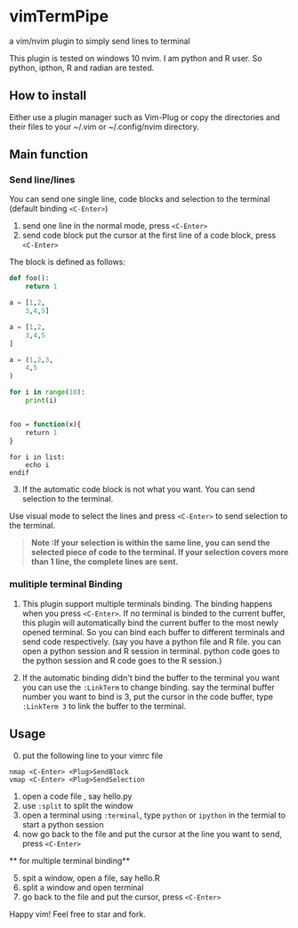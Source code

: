 # vimTermPipe

a vim/nvim plugin to simply send lines to terminal

This plugin is tested on windows 10 nvim. I am python and R user. So python, ipthon, R and radian are tested.

## How to install
Either use a plugin manager such as Vim-Plug or copy the directories and their files to your ~/.vim or ~/.config/nvim directory.

## Main function
###  Send line/lines
You can send one single line, code blocks and selection to the terminal (default binding `<C-Enter>`)
1. send one line 
    in the normal mode, press `<C-Enter>`
2. send code block
    put the cursor at the first line of a code block, press `<C-Enter>`

The block is defined as follows:
```python
def foo():
    return 1

a = [1,2,
    3,4,5]

a = [1,2,
    3,4,5
]

a = (1,2,3,
    4,5
)

for i in range(10):
    print(i)

```
```r

foo = function(x){
    return 1
}
```

```vimscript
for i in list:
    echo i
endif

```

3. If the automatic code block is not what you want.  You can send selection to the terminal.

Use visual mode to select the lines and press `<C-Enter>` to send selection to the terminal.

> **Note :If your selection is within the same line, you can send the selected piece of code to the terminal. If your selection covers more than 1 line, the complete lines are sent.**

### mulitiple terminal Binding
1. This plugin support multiple terminals binding. The binding happens when you press `<C-Enter>`. If no terminal is binded to the current buffer, this plugin will automatically bind the current buffer to the most newly opened terminal. So you can bind each buffer to different terminals and send code respectively. (say you have a python file and R file. you can open a python session and R session in terminal. python code goes to the python session and R code goes to the R session.) 

2. If the automatic binding didn't bind the buffer to the terminal you want you can use the `:LinkTerm` to change binding. say the terminal buffer number you want to bind is 3, put the cursor in the code buffer, type `:LinkTerm 3` to link the buffer to the terminal.

## Usage
0. put the following line to your vimrc file 
```
nmap <C-Enter> <Plug>SendBlock
vmap <C-Enter> <Plug>SendSelection
```

1. open a code file , say hello.py
2. use `:split` to split the window
3. open a terminal using `:terminal`, type `python` or `ipython` in the termial to start a python session
4. now go back to the file and put the cursor at the line you want to send, press `<C-Enter>`

** for multiple terminal binding**

5. spit a window, open a file, say hello.R 
6. split a window and open terminal
7. go back to the file and put the cursor, press `<C-Enter>`

Happy vim! Feel free to  star and fork.

